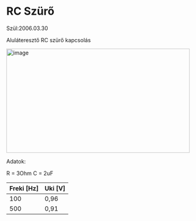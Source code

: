 # RC Szürő
Szül:2006.03.30

Aluláteresztő RC szürő kapcsolás

<img width="480" height="272" alt="image" src="https://github.com/user-attachments/assets/35ae3212-3224-4dea-b95a-c6817170ee71" />


Adatok:

R = 3Ohm
C = 2uF

| Freki [Hz] | Uki [V] |
|------------| --------|
|    100     | 0,96    |
|    500     | 0,91    |




